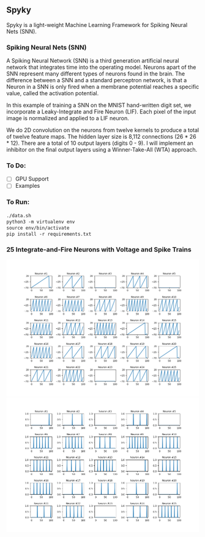 ## Spyky

Spyky is a light-weight Machine Learning Framework for Spiking Neural Nets (SNN).

### Spiking Neural Nets (SNN)

A Spiking Neural Network (SNN) is a third generation artificial neural network that integrates time into the operating model. Neurons apart of the SNN represent many different types of neurons found in the brain. The difference between a SNN and a standard perceptron network, is that a Neuron in a SNN is only fired when a membrane potential reaches a specific value, called the activation potential.

In this example of training a SNN on the MNIST hand-written digit set, we incorporate a Leaky-Integrate and Fire Neuron (LIF). Each pixel of the input image is normalized and applied to a LIF neuron.

We do 2D convolution on the neurons from twelve kernels to produce a total of twelve feature maps. The hidden layer size is 8,112 connections (26 * 26 * 12). There are a total of 10 output layers (digits 0 - 9). I will implement an inhibitor on the final output layers using a Winner-Take-All (WTA) approach.

### To Do:

- [ ] GPU Support
- [ ] Examples

### To Run:
```
./data.sh
python3 -m virtualenv env
source env/bin/activate
pip install -r requirements.txt
```

### 25 Integrate-and-Fire Neurons with Voltage and Spike Trains

<img src="plots/5_5_voltage.png"/>
<img src="plots/5_5_spikes.png"/>
